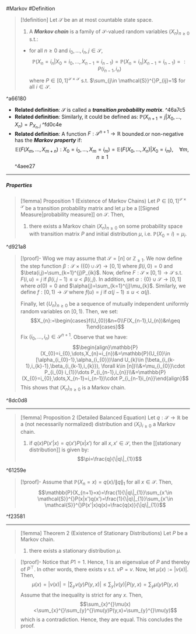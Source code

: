 #Markov #Definition 

> [!definition]
> Let $\mathcal{S}$ be an at most countable state space. 
> 1. A ***Markov chain*** is a family of $\mathcal{S}$-valued random variables $(X_{n})_{n\geq 0}$ s.t.:
> 	- for all $n\geq 0$ and $i_{0},\dots,i_{n},j\in \mathcal{S}$, $$\mathbb{P}(X_{n}=i_{n}|X_{0}=i_{0},\dots,X_{n-1}=i_{n-1})=\mathbb{P}(X_{n}=i_{n}|X_{n-1}=i_{n-1})=:P(i_{n-1},i_{n})$$where $P\in [0,1]^{\mathcal{S}\times \mathcal{S}}$ s.t. $\sum_{j\in \mathcal{S}}^{}P_{ij}=1$ for all $i\in \mathcal{S}$. 

^a66180

- **Related definition**: $\mathcal{S}$ is called a ***transition probability matrix***. ^46a7c5
- **Related definition**: Similarly, it could be defined as: $\mathbb{P}(X_{n+1}=j|X_{0},\dots,X_{n})=P_{X_{n},j}$ ^fd0c4e
- **Related definition**: A function $F:\mathcal{S}^{n+1}\to \mathbb{R}$ bounded.or non-negative has the ***Markov property*** if: $$\mathbb{E}(F(X_{m},\dots,X_{m+n}):X_{0}=i_{0},\dots,X_{m}=i_{m})=\mathbb{E}(F(X_{0},\dots,X_{n})|X_{0}=i_{m}),\quad \forall m,n\geq 1$$ ^4aee27
---
##### Properties
> [!lemma] Proposition 1 (Existence of Markov Chains)
> Let $P\in [0,1]^{\mathcal{S\times S}}$ be a transition probability matrix and let $\mu$ be a [[Signed Measure|probability measure]] on $\mathcal{S}$. Then, 
> 1. there exists a Markov chain $(X_{n})_{n\geq 0}$ on some probability space with transition matrix $P$ and initial distribution $\mu$, i.e. $\mathbb{P}(X_{0}=i)=\mu_{i}$.

^d921a8

> [!proof]-
> Wlog we may assume that $\mathcal{S}= [n]$ or $\mathbb{Z}_{\geq 1}$. We now define the step function $\beta:\mathcal{S}\times (\{ 0 \}\cup\mathcal{S})\to[0,1]$ where $\beta(i,0)=0$ and $\beta(i,j)=\sum_{k=1}^{j}P_{ik}$. Now, define $F:\mathcal{S}\times[0,1)\to \mathcal{S}$ s.t. $F(i,u)=j$ if $\beta(i,j-1)\leq u <\beta(i,j)$. In addition, set $\alpha:\{ 0 \}\cup \mathcal{S}\to[0,1]$ where $\alpha(0)=0$ and $\alpha(j)=\sum_{k=1}^{j}\mu_{k}$. Similarly, we define $f:[0,1)\to \mathcal{S}$ where $f(u)=j$ if $\alpha(j-1)\leq u<\alpha(j)$. 
> 
> Finally, let $\{ U_{n} \}_{n\geq 0}$ be a sequence of mutually independent uniformly random variables on $[0,1)$. Then, we set: $$X_{n}:=\begin{cases}f(U_{0})&n=0\\F(X_{n-1},U_{n})&n\geq 1\end{cases}$$Fix $(i_{0},\dots,i_{n})\in \mathcal{S}^{n+1}$. Observe that we have: $$\begin{align}\mathbb{P}(X_{0}=i_{0},\dots,X_{n}=i_{n})&=\mathbb{P}(U_{0}\in [\alpha_{i_{0}-1},\alpha_{i_{0}})\land U_{k}\in [\beta_{i_{k-1},i_{k}-1},\beta_{i_{k-1},i_{k}}), \forall k\in [n])\\&=\mu_{i_{0}}\cdot P_{i_{0} i_{1}}\dots P_{i_{n-1},i_{n}}\\&=\mathbb{P}(X_{0}=i_{0},\dots,X_{n-1}=i_{n-1})\cdot P_{i_{n-1}i_{n}}\end{align}$$This shows that $(X_{n})_{n\geq 0}$ is a Markov chain.

^8dc0d8

---
> [!lemma] Proposition 2 (Detailed Balanced Equation)
> Let $q:\mathcal{S}\to \mathbb{R}$ be a (not necessarily normalized) distribution and $(X_{i})_{i\geq 0}$ a Markov chain. 
> 1. if $q(x)P(x'|x)=q(x')P(x|x')$ for all $x,x'\in \mathcal{S}$, then the [[stationary distribution]] is given by: $$\pi=\frac{q}{\|q\|_{1}}$$

^61259e

> [!proof]-
> Assume that $\mathbb{P}(X_{n}=x)= q(x) / \|q\|_{1}$ for all $x\in \mathcal{S}$. Then,$$\mathbb{P}(X_{n+1}=x)=\frac{1}{\|q\|_{1}}\sum_{x'\in \mathcal{S}}^{}P(x|x')q(x')=\frac{1}{\|q\|_{1}}\sum_{x'\in \mathcal{S}}^{}P(x'|x)q(x)=\frac{q(x)}{\|q\|_{1}}$$ 

^f23581

---
> [!lemma] Theorem 2 (Existence of Stationary Distributions)
> Let $P$ be a Markov chain. 
> 1. there exists a stationary distribution $\mu$.

> [!proof]-
> Notice that $P1 = 1$. Hence, $1$ is an eigenvalue of $P$ and thereby of $P^\top$. In other words, there exists $v$ s.t. $vP = v$. Now, let $\mu(x):=\left| v(x) \right|$. Then, $$\mu(x)=\left| v(x) \right|=\left| \sum_{y}v(y)P(y,x) \right| \leq \sum_{y}\left| v(y) \right| P(y,x) =\sum_{y}\mu(y)P(y,x)$$Assume that the inequality is strict for any $x$. Then, $$\sum_{x}^{}\mu(x)<\sum_{x}^{}\sum_{y}^{}\mu(y)P(y,x)=\sum_{y}^{}\mu(y)$$which is a contradiction. Hence, they are equal. This concludes the proof.